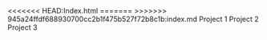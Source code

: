 <!DOCTYPE html>
<html>
<head>
<<<<<<< HEAD:Index.html
	<title>Summy's Project Archive</title>
=======
	<title>Shuming Xu Project Archive</title>
>>>>>>> 945a24ffdf688930700cc2b1f475b527f72b8c1b:index.md
</head>
<body>
Project 1
Project 2
Project 3
</body>
</html>
